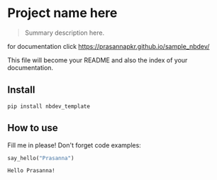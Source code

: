 # Project name here
> Summary description here.


for documentation click 
https://prasannapkr.github.io/sample_nbdev/

This file will become your README and also the index of your documentation.

## Install

`pip install nbdev_template`

## How to use

Fill me in please! Don't forget code examples:

```python
say_hello("Prasanna")
```

    Hello Prasanna!

